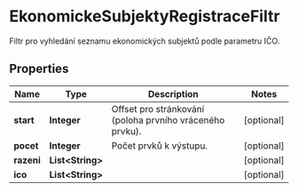 

# EkonomickeSubjektyRegistraceFiltr

Filtr pro vyhledání seznamu ekonomických subjektů podle parametru IČO. 

## Properties

| Name | Type | Description | Notes |
|------------ | ------------- | ------------- | -------------|
|**start** | **Integer** | Offset pro stránkování (poloha prvního vráceného prvku). |  [optional] |
|**pocet** | **Integer** | Počet prvků k výstupu. |  [optional] |
|**razeni** | **List&lt;String&gt;** |  |  [optional] |
|**ico** | **List&lt;String&gt;** |  |  [optional] |



